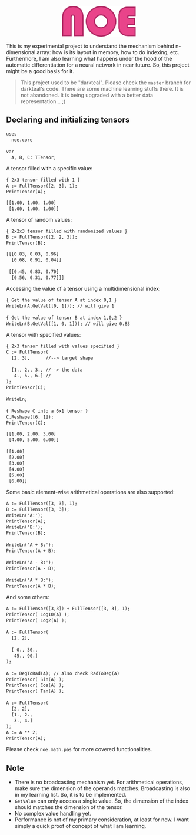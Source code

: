 <div align="center">
<img src="assets/noe-txt.png" alt="logo" width="200px"></img>
</div>

This is my experimental project to understand the mechanism behind n-dimensional array: how is its layout in memory, how to do indexing, etc. Furthermore, I am also learning what happens under the hood of the automatic differentiation for a neural network in near future. So, this project might be a good basis for it.

> This project used to be "darkteal". Please check the `master` branch for darkteal's code. There are some machine learning stuffs there. It is not abandoned. It is being upgraded with a better data representation... ;)

## Declaring and initializing tensors
```delphi
uses
  noe.core

var
  A, B, C: TTensor; 
```

A tensor filled with a specific value:
```delphi
{ 2x3 tensor filled with 1 }
A := FullTensor([2, 3], 1);
PrintTensor(A);
```

```
[[1.00, 1.00, 1.00]
 [1.00, 1.00, 1.00]]
```
A tensor of random values:
```delphi
{ 2x2x3 tensor filled with randomized values }
B := FullTensor([2, 2, 3]);
PrintTensor(B);
```

```
[[[0.83, 0.03, 0.96]
  [0.68, 0.91, 0.04]]

 [[0.45, 0.83, 0.70]
  [0.56, 0.31, 0.77]]]
```
Accessing the value of a tensor using a multidimensional index:
```delphi
{ Get the value of tensor A at index 0,1 }
WriteLn(A.GetVal([0, 1])); // will give 1

{ Get the value of tensor B at index 1,0,2 }
WriteLn(B.GetVal([1, 0, 1])); // will give 0.83
```
A tensor with specified values:
```delphi
{ 2x3 tensor filled with values specified }
C := FullTensor(
  [2, 3],      //--> target shape

  [1., 2., 3., //--> the data
   4., 5., 6.] //
);
PrintTensor(C);

WriteLn;

{ Reshape C into a 6x1 tensor }
C.Reshape([6, 1]);
PrintTensor(C);
```

```
[[1.00, 2.00, 3.00]
 [4.00, 5.00, 6.00]]

[[1.00]
 [2.00]
 [3.00]
 [4.00]
 [5.00]
 [6.00]]
```
Some basic element-wise arithmetical operations are also supported:
```delphi
A := FullTensor([3, 3], 1);
B := FullTensor([3, 3]);
WriteLn('A:');
PrintTensor(A);
WriteLn('B:');
PrintTensor(B);

WriteLn('A + B:');
PrintTensor(A + B);

WriteLn('A - B:');
PrintTensor(A - B);

WriteLn('A * B:');
PrintTensor(A * B);
```
And some others:
```delphi
A := FullTensor([3,3]) + FullTensor([3, 3], 1);
PrintTensor( Log10(A) );
PrintTensor( Log2(A) );

A := FullTensor(
  [2, 2],

  [ 0., 30.,
   45., 90.]
);

A := DegToRad(A); // Also check RadToDeg(A)
PrintTensor( Sin(A) );
PrintTensor( Cos(A) );
PrintTensor( Tan(A) );

A := FullTensor(
  [2, 2],
  [1., 2.,
   3., 4.]
);
A := A ** 2;
PrintTensor(A); 
```
Please check `noe.math.pas` for more covered functionalities.

## Note

- There is no broadcasting mechanism yet. For arithmetical operations, make sure the dimension of the operands matches. Broadcasting is also in my learning list. So, it is to be implemented.
- `GetValue` can only access a single value. So, the dimension of the index should matches the dimension of the tensor.
- No complex value handling yet.
- Performance is not of my primary consideration, at least for now. I want simply a quick proof of concept of what I am learning.